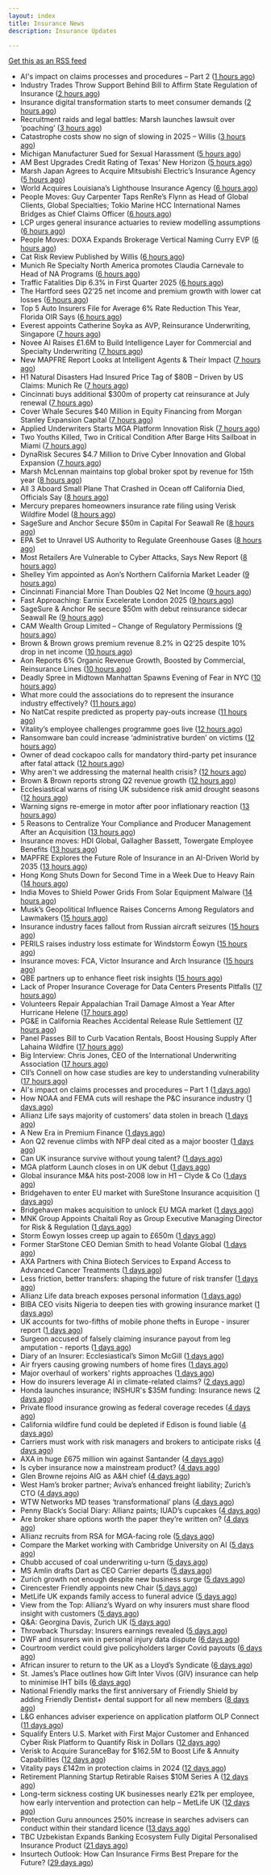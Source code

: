 ```yaml
---
layout: index
title: Insurance News
description: Insurance Updates

---
```


[Get this as an RSS feed](/insurance.rss)

<!-- news_marker starts -->
- AI's impact on claims processes and procedures – Part 2 ([1 hours ago](https://www.dig-in.com/news/ais-impact-on-claims-processes-and-procedures-part-2))
- Industry Trades Throw Support Behind Bill to Affirm State Regulation of Insurance ([2 hours ago](https://www.insurancejournal.com/news/national/2025/07/29/833664.htm))
- Insurance digital transformation starts to meet consumer demands ([2 hours ago](https://www.dig-in.com/opinion/insurance-digital-transformation-starts-to-meet-consumer-demands))
- Recruitment raids and legal battles: Marsh launches lawsuit over ‘poaching’ ([3 hours ago](https://www.insurancebusinessmag.com/uk/news/breaking-news/recruitment-raids-and-legal-battles-marsh-launches-lawsuit-over-poaching-544265.aspx))
- Catastrophe costs show no sign of slowing in 2025 – Willis ([3 hours ago](https://www.insurancebusinessmag.com/uk/news/catastrophe/catastrophe-costs-show-no-sign-of-slowing-in-2025--willis-544241.aspx))
- Michigan Manufacturer Sued for Sexual Harassment ([5 hours ago](https://www.insurancejournal.com/news/midwest/2025/07/29/833617.htm))
- AM Best Upgrades Credit Rating of Texas’ New Horizon ([5 hours ago](https://www.insurancejournal.com/news/southcentral/2025/07/29/833613.htm))
- Marsh Japan Agrees to Acquire Mitsubishi Electric’s Insurance Agency ([5 hours ago](https://www.insurancejournal.com/news/international/2025/07/29/833391.htm))
- World Acquires Louisiana’s Lighthouse Insurance Agency ([6 hours ago](https://www.insurancejournal.com/news/southcentral/2025/07/29/833604.htm))
- People Moves: Guy Carpenter Taps RenRe’s Flynn as Head of Global Clients, Global Specialties; Tokio Marine HCC International Names Bridges as Chief Claims Officer ([6 hours ago](https://www.insurancejournal.com/news/international/2025/07/29/833599.htm))
- LCP urges general insurance actuaries to review modelling assumptions ([6 hours ago](https://www.reinsurancene.ws/lcp-urges-general-insurance-actuaries-to-review-modelling-assumptions/))
- People Moves: DOXA Expands Brokerage Vertical Naming Curry EVP ([6 hours ago](https://www.insurancejournal.com/news/midwest/2025/07/29/833593.htm))
- Cat Risk Review Published by Willis ([6 hours ago](https://insurance-edge.net/2025/07/29/cat-risk-review-published-by-willis/))
- Munich Re Specialty North America promotes Claudia Carnevale to Head of NA Programs ([6 hours ago](https://www.reinsurancene.ws/munich-re-specialty-north-america-promotes-claudia-carnevale-to-head-of-na-programs/))
- Traffic Fatalities Dip 6.3% in First Quarter 2025 ([6 hours ago](https://www.insurancejournal.com/news/national/2025/07/29/833583.htm))
- The Hartford sees Q2’25 net income and premium growth with lower cat losses ([6 hours ago](https://www.reinsurancene.ws/the-hartford-sees-q225-net-income-and-premium-growth-with-lower-cat-losses/))
- Top 5 Auto Insurers File for Average 6% Rate Reduction This Year, Florida OIR Says ([6 hours ago](https://www.insurancejournal.com/news/southeast/2025/07/29/833574.htm))
- Everest appoints Catherine Soyka as AVP, Reinsurance Underwriting, Singapore ([7 hours ago](https://www.reinsurancene.ws/everest-appoints-catherine-soyka-as-avp-reinsurance-underwriting-singapore/))
- Novee AI Raises £1.6M to Build Intelligence Layer for Commercial and Specialty Underwriting ([7 hours ago](https://www.insurtechinsights.com/novee-ai-raises-1-6m-to-build-intelligence-layer-for-commercial-and-specialty-underwriting/))
- New MAPFRE Report Looks at Intelligent Agents & Their Impact ([7 hours ago](https://insurance-edge.net/2025/07/29/new-mapfre-report-looks-at-intelligent-agents-their-impact/))
- H1 Natural Disasters Had Insured Price Tag of $80B – Driven by US Claims: Munich Re ([7 hours ago](https://www.insurancejournal.com/news/international/2025/07/29/833552.htm))
- Cincinnati buys additional $300m of property cat reinsurance at July renewal ([7 hours ago](https://www.reinsurancene.ws/cincinnati-buys-additional-300m-of-property-cat-reinsurance-at-july-renewal/))
- Cover Whale Secures $40 Million in Equity Financing from Morgan Stanley Expansion Capital ([7 hours ago](https://www.insurtechinsights.com/cover-whale-secures-40-million-in-equity-financing-from-morgan-stanley-expansion-capital/))
- Applied Underwriters Starts MGA Platform Innovation Risk ([7 hours ago](https://www.insurancejournal.com/news/national/2025/07/29/833554.htm))
- Two Youths Killed, Two in Critical Condition After Barge Hits Sailboat in Miami ([7 hours ago](https://www.insurancejournal.com/news/southeast/2025/07/29/833556.htm))
- DynaRisk Secures $4.7 Million to Drive Cyber Innovation and Global Expansion ([7 hours ago](https://www.insurtechinsights.com/dynarisk-secures-4-7-million-to-drive-cyber-innovation-and-global-expansion/))
- Marsh McLennan maintains top global broker spot by revenue for 15th year ([8 hours ago](https://www.reinsurancene.ws/marsh-mclennan-maintains-top-global-broker-spot-by-revenue-for-15th-year/))
- All 3 Aboard Small Plane That Crashed in Ocean off California Died, Officials Say ([8 hours ago](https://www.insurancejournal.com/news/west/2025/07/29/833549.htm))
- Mercury prepares homeowners insurance rate filing using Verisk Wildfire Model ([8 hours ago](https://www.reinsurancene.ws/mercury-prepares-homeowners-insurance-rate-filing-using-verisk-wildfire-model/))
- SageSure and Anchor Secure $50m in Capital For Seawall Re ([8 hours ago](https://insurance-edge.net/2025/07/29/sagesure-and-anchor-secure-50m-in-capital-for-seawall-re/))
- EPA Set to Unravel US Authority to Regulate Greenhouse Gases ([8 hours ago](https://www.insurancejournal.com/news/national/2025/07/29/833539.htm))
- Most Retailers Are Vulnerable to Cyber Attacks, Says New Report ([8 hours ago](https://insurance-edge.net/2025/07/29/most-retailers-are-vulnerable-to-cyber-attacks-says-new-report/))
- Shelley Yim appointed as Aon’s Northern California Market Leader ([9 hours ago](https://www.reinsurancene.ws/shelley-yim-appointed-as-aons-northern-california-market-leader/))
- Cincinnati Financial More Than Doubles Q2 Net Income ([9 hours ago](https://www.insurancejournal.com/news/national/2025/07/29/833532.htm))
- Fast Approaching: Earnix Excelerate London 2025 ([9 hours ago](https://insurance-edge.net/2025/07/29/fast-approaching-earnix-excelerate-london-2025/))
- SageSure & Anchor Re secure $50m with debut reinsurance sidecar Seawall Re ([9 hours ago](https://www.reinsurancene.ws/sagesure-anchor-re-secure-50m-with-debut-reinsurance-sidecar-seawall-re/))
- CAM Wealth Group Limited – Change of Regulatory Permissions ([9 hours ago](https://insurance-edge.net/2025/07/29/cam-wealth-group-limited-change-of-regulatory-permissions/))
- Brown & Brown grows premium revenue 8.2% in Q2’25 despite 10% drop in net income ([10 hours ago](https://www.reinsurancene.ws/brown-brown-grows-premium-revenue-8-2-in-q225-despite-10-drop-in-net-income/))
- Aon Reports 6% Organic Revenue Growth, Boosted by Commercial, Reinsurance Lines ([10 hours ago](https://www.insurancejournal.com/news/international/2025/07/29/833523.htm))
- Deadly Spree in Midtown Manhattan Spawns Evening of Fear in NYC ([10 hours ago](https://www.insurancejournal.com/news/east/2025/07/29/833501.htm))
- What more could the associations do to represent the insurance industry effectively? ([11 hours ago](https://www.insurancebusinessmag.com/uk/tv/what-more-could-the-associations-do-to-represent-the-insurance-industry-effectively-544159.aspx))
- No NatCat respite predicted as property pay-outs increase ([11 hours ago](https://www.postonline.co.uk/news/7958264/no-natcat-respite-predicted-as-property-pay-outs-increase))
- Vitality’s employee challenges programme goes live ([12 hours ago](https://ifamagazine.com/vitalitys-employee-challenges-programme-goes-live/))
- Ransomware ban could increase ‘administrative burden’ on victims ([12 hours ago](https://www.postonline.co.uk/technology/7958256/ransomware-ban-could-increase-%E2%80%98administrative-burden%E2%80%99-on-victims))
- Owner of dead cockapoo calls for mandatory third-party pet insurance after fatal attack ([12 hours ago](https://www.insurancebusinessmag.com/uk/news/breaking-news/owner-of-dead-cockapoo-calls-for-mandatory-thirdparty-pet-insurance-after-fatal-attack-544148.aspx))
- Why aren't we addressing the maternal health crisis? ([12 hours ago](https://www.dig-in.com/opinion/why-arent-we-addressing-the-maternal-health-crisis))
- Brown & Brown reports strong Q2 revenue growth ([12 hours ago](https://www.insurancebusinessmag.com/uk/news/breaking-news/brown-and-brown-reports-strong-q2-revenue-growth-544145.aspx))
- Ecclesiastical warns of rising UK subsidence risk amid drought seasons ([12 hours ago](https://www.insurancebusinessmag.com/uk/news/catastrophe/ecclesiastical-warns-of-rising-uk-subsidence-risk-amid-drought-seasons-544141.aspx))
- Warning signs re-emerge in motor after poor inflationary reaction ([13 hours ago](https://www.postonline.co.uk/news/7958258/warning-signs-re-emerge-in-motor-after-poor-inflationary-reaction))
- 5 Reasons to Centralize Your Compliance and Producer Management After an Acquisition ([13 hours ago](https://www.insurancejournal.com/blogs/agentsync/2025/07/29/831252.htm))
- Insurance moves: HDI Global, Gallagher Bassett, Towergate Employee Benefits ([13 hours ago](https://www.insurancebusinessmag.com/uk/news/breaking-news/insurance-moves-hdi-global-gallagher-bassett-towergate-employee-benefits-544132.aspx))
- MAPFRE Explores the Future Role of Insurance in an AI-Driven World by 2035 ([13 hours ago](https://www.insurtechinsights.com/mapfre-explores-the-future-role-of-insurance-in-an-ai-driven-world-by-2035/))
- Hong Kong Shuts Down for Second Time in a Week Due to Heavy Rain ([14 hours ago](https://www.insurancejournal.com/news/international/2025/07/29/833514.htm))
- India Moves to Shield Power Grids From Solar Equipment Malware ([14 hours ago](https://www.insurancejournal.com/news/international/2025/07/29/833510.htm))
- Musk’s Geopolitical Influence Raises Concerns Among Regulators and Lawmakers ([15 hours ago](https://www.insurancejournal.com/news/international/2025/07/29/833369.htm))
- Insurance industry faces fallout from Russian aircraft seizures ([15 hours ago](https://www.insurancebusinessmag.com/uk/news/breaking-news/insurance-industry-faces-fallout-from-russian-aircraft-seizures-544119.aspx))
- PERILS raises industry loss estimate for Windstorm Éowyn ([15 hours ago](https://www.insurancebusinessmag.com/uk/news/catastrophe/perils-raises-industry-loss-estimate-for-windstorm-eowyn-544118.aspx))
- Insurance moves: FCA, Victor Insurance and Arch Insurance ([15 hours ago](https://www.insurancebusinessmag.com/uk/news/breaking-news/insurance-moves-fca-victor-insurance-and-arch-insurance-544116.aspx))
- QBE partners up to enhance fleet risk insights ([15 hours ago](https://www.insurancebusinessmag.com/uk/news/auto-motor/qbe-partners-up-to-enhance-fleet-risk-insights-544115.aspx))
- Lack of Proper Insurance Coverage for Data Centers Presents Pitfalls ([17 hours ago](https://www.insurancejournal.com/news/national/2025/07/29/833438.htm))
- Volunteers Repair Appalachian Trail Damage Almost a Year After Hurricane Helene ([17 hours ago](https://www.insurancejournal.com/news/southeast/2025/07/29/833423.htm))
- PG&E in California Reaches Accidental Release Rule Settlement ([17 hours ago](https://www.insurancejournal.com/news/west/2025/07/29/833456.htm))
- Panel Passes Bill to Curb Vacation Rentals, Boost Housing Supply After Lahaina Wildfire ([17 hours ago](https://www.insurancejournal.com/news/west/2025/07/29/833492.htm))
- Big Interview: Chris Jones, CEO of the International Underwriting Association ([17 hours ago](https://www.postonline.co.uk/lloyd%E2%80%99slondon/7957895/big-interview-chris-jones-ceo-of-the-international-underwriting-association))
- CII’s Connell on how case studies are key to understanding vulnerability ([17 hours ago](https://www.postonline.co.uk/regulation/7958016/ciis-connell-on-how-case-studies-are-key-to-understanding-vulnerability))
- AI's impact on claims processes and procedures – Part 1 ([1 days ago](https://www.dig-in.com/news/ais-impact-on-claims-processes-and-procedures-part-1))
- How NOAA and FEMA cuts will reshape the P&C insurance industry ([1 days ago](https://www.dig-in.com/opinion/how-noaa-and-fema-cuts-will-affect-p-c-insurance))
- Allianz Life says majority of customers' data stolen in breach ([1 days ago](https://www.dig-in.com/articles/allianz-life-majority-of-customers-data-stolen-in-breach))
- A New Era in Premium Finance ([1 days ago](https://www.insurtechinsights.com/a-new-era-in-premium-finance/))
- Aon Q2 revenue climbs with NFP deal cited as a major booster ([1 days ago](https://www.insurancebusinessmag.com/uk/news/breaking-news/aon-q2-revenue-climbs-with-nfp-deal-cited-as-a-major-booster-544017.aspx))
- Can UK insurance survive without young talent? ([1 days ago](https://www.insurancebusinessmag.com/uk/news/breaking-news/can-uk-insurance-survive-without-young-talent-544000.aspx))
- MGA platform Launch closes in on UK debut ([1 days ago](https://www.postonline.co.uk/commercial/7958247/mga-platform-launch-closes-in-on-uk-debut))
- Global insurance M&A hits post-2008 low in H1 – Clyde & Co ([1 days ago](https://www.insurancebusinessmag.com/uk/news/mergers-acquisitions/global-insurance-manda-hits-post2008-low-in-h1--clyde-and-co-543991.aspx))
- Bridgehaven to enter EU market with SureStone Insurance acquisition ([1 days ago](https://www.insurancebusinessmag.com/uk/news/mergers-acquisitions/bridgehaven-to-enter-eu-market-with-surestone-insurance-acquisition-543981.aspx))
- Bridgehaven makes acquisition to unlock EU MGA market ([1 days ago](https://www.postonline.co.uk/commercial/7958254/bridgehaven-makes-acquisition-to-unlock-eu-mga-market))
- MNK Group Appoints Chaitali Roy as Group Executive Managing Director for Risk & Regulation ([1 days ago](https://www.insurtechinsights.com/mnk-group-appoints-chaitali-roy-as-group-executive-managing-director-for-risk-regulation/))
- Storm Éowyn losses creep up again to £650m ([1 days ago](https://www.postonline.co.uk/claims/7958253/storm-%C3%A9owyn-losses-creep-up-again-to-%C2%A3650m))
- Former StarStone CEO Demian Smith to head Volante Global ([1 days ago](https://www.insurancebusinessmag.com/uk/news/breaking-news/former-starstone-ceo-demian-smith-to-head-volante-global-543976.aspx))
- AXA Partners with China Biotech Services to Expand Access to Advanced Cancer Treatments ([1 days ago](https://www.insurtechinsights.com/axa-partners-with-china-biotech-services-to-expand-access-to-advanced-cancer-treatments/))
- Less friction, better transfers: shaping the future of risk transfer ([1 days ago](https://ifamagazine.com/less-friction-better-transfers-shaping-the-future-of-risk-transfer/))
- Allianz Life data breach exposes personal information ([1 days ago](https://www.insurancebusinessmag.com/uk/news/cyber/allianz-life-data-breach-exposes-personal-information-543955.aspx))
- BIBA CEO visits Nigeria to deepen ties with growing insurance market ([1 days ago](https://www.insurancebusinessmag.com/uk/news/breaking-news/biba-ceo-visits-nigeria-to-deepen-ties-with-growing-insurance-market-543954.aspx))
- UK accounts for two-fifths of mobile phone thefts in Europe - insurer report ([1 days ago](https://www.insurancebusinessmag.com/uk/news/breaking-news/uk-accounts-for-twofifths-of-mobile-phone-thefts-in-europe--insurer-report-543953.aspx))
- Surgeon accused of falsely claiming insurance payout from leg amputation - reports ([1 days ago](https://www.insurancebusinessmag.com/uk/news/breaking-news/surgeon-accused-of-falsely-claiming-insurance-payout-from-leg-amputation--reports-543952.aspx))
- Diary of an Insurer: Ecclesiastical’s Simon McGill ([1 days ago](https://www.postonline.co.uk/commercial/7957624/diary-of-an-insurer-ecclesiastical%E2%80%99s-simon-mcgill))
- Air fryers causing growing numbers of home fires ([1 days ago](https://www.postonline.co.uk/claims/7957949/air-fryers-causing-growing-numbers-of-home-fires))
- Major overhaul of workers' rights approaches ([1 days ago](https://www.insurancebusinessmag.com/uk/news/legal-insights/major-overhaul-of-workers-rights-approaches-543555.aspx))
- How do insurers leverage AI in climate-related claims? ([2 days ago](https://www.dig-in.com/news/ai-and-climate-related-claims))
- Honda launches insurance; INSHUR's $35M funding: Insurance news ([2 days ago](https://www.dig-in.com/news/honda-insurance-inshurs-35m-funding-insurance-news))
- Private flood insurance growing as federal coverage recedes ([4 days ago](https://www.dig-in.com/news/private-flood-insurers-take-on-bigger-market-role-fitch))
- California wildfire fund could be depleted if Edison is found liable ([4 days ago](https://www.dig-in.com/news/california-wildfire-fund-could-be-depleted-if-edison-is-found-liable))
- Carriers must work with risk managers and brokers to anticipate risks ([4 days ago](https://www.insurancebusinessmag.com/uk/news/breaking-news/carriers-must-work-with-risk-managers-and-brokers-to-anticipate-risks-543906.aspx))
- AXA in huge £675 million win against Santander ([4 days ago](https://www.insurancebusinessmag.com/uk/news/legal-insights/axa-in-huge-675-million-win-against-santander-543889.aspx))
- Is cyber insurance now a mainstream product? ([4 days ago](https://www.insurancebusinessmag.com/uk/tv/is-cyber-insurance-now-a-mainstream-product-543838.aspx))
- Glen Browne rejoins AIG as A&H chief ([4 days ago](https://www.insurancebusinessmag.com/uk/news/breaking-news/glen-browne-rejoins-aig-as-aandh-chief-543840.aspx))
- West Ham’s broker partner; Aviva’s enhanced freight liability; Zurich’s CTO ([4 days ago](https://www.postonline.co.uk/news/7958240/west-hams-broker-partner-avivas-enhanced-freight-liability-zurichs-cto))
- WTW Networks MD teases ‘transformational’ plans ([4 days ago](https://www.postonline.co.uk/broker/7958211/wtw-networks-md-teases-%E2%80%98transformational%E2%80%99-plans))
- Penny Black’s Social Diary: Allianz paints; IUAD’s cupcakes ([4 days ago](https://www.postonline.co.uk/people/7957979/penny-black%E2%80%99s-social-diary-allianz-paints-iuad%E2%80%99s-cupcakes))
- Are broker share options worth the paper they’re written on? ([4 days ago](https://www.postonline.co.uk/broker/7958214/are-broker-share-options-worth-the-paper-they%E2%80%99re-written-on))
- Allianz recruits from RSA for MGA-facing role ([5 days ago](https://www.postonline.co.uk/commercial/7958219/allianz-recruits-from-rsa-for-mga-facing-role))
- Compare the Market working with Cambridge University on AI ([5 days ago](https://www.postonline.co.uk/technology/7958218/compare-the-market-working-with-cambridge-university-on-ai))
- Chubb accused of coal underwriting u-turn ([5 days ago](https://www.postonline.co.uk/commercial/7958216/chubb-accused-of-coal-underwriting-u-turn))
- MS Amlin drafts Dart as CEO Carrier departs ([5 days ago](https://www.postonline.co.uk/lloyd%E2%80%99slondon/7958217/ms-amlin-drafts-dart-as-ceo-carrier-departs))
- Zurich growth not enough despite new business surge ([5 days ago](https://www.postonline.co.uk/commercial/7958205/zurich-growth-not-enough-despite-new-business-surge))
- Cirencester Friendly appoints new Chair ([5 days ago](https://ifamagazine.com/cirencester-friendly-appoints-new-chair/))
- MetLife UK expands family access to funeral advice ([5 days ago](https://ifamagazine.com/metlife-uk-expands-family-access-to-funeral-advice/))
- View from the Top: Allianz’s Wyard on why insurers must share flood insight with customers ([5 days ago](https://www.postonline.co.uk/personal/7958015/view-from-the-top-allianz%E2%80%99s-wyard-on-why-insurers-must-share-flood-insight-with-customers))
- Q&A: Georgina Davis, Zurich UK ([5 days ago](https://www.postonline.co.uk/broker/7957642/qa-georgina-davis-zurich-uk))
- Throwback Thursday: Insurers earnings revealed ([5 days ago](https://www.postonline.co.uk/people/7956736/throwback-thursday-insurers-earnings-revealed))
- DWF and insurers win in personal injury data dispute ([6 days ago](https://www.postonline.co.uk/news/7958213/dwf-and-insurers-win-in-personal-injury-data-dispute))
- Courtroom verdict could give policyholders larger Covid payouts ([6 days ago](https://www.postonline.co.uk/commercial/7958212/courtroom-verdict-could-give-policyholders-larger-covid-payouts))
- African insurer to return to the UK as a Lloyd’s Syndicate ([6 days ago](https://www.postonline.co.uk/news/7958210/african-insurer-to-return-to-the-uk-as-a-lloyd%E2%80%99s-syndicate))
- St. James’s Place outlines how Gift Inter Vivos (GIV) insurance can help to minimise IHT bills ([6 days ago](https://ifamagazine.com/st-jamess-place-outlines-how-gift-inter-vivos-giv-insurance-can-help-to-minimise-iht-bills/))
- National Friendly marks the first anniversary of Friendly Shield by adding Friendly Dentist+ dental support for all new members ([8 days ago](https://ifamagazine.com/national-friendly-marks-the-first-anniversary-of-friendly-shield-by-adding-friendly-dentist-dental-support-for-all-new-members/))
- L&G enhances adviser experience on application platform OLP Connect ([11 days ago](https://ifamagazine.com/lg-enhances-adviser-experience-on-application-platform-olp-connect/))
- Squalify Enters U.S. Market with First Major Customer and Enhanced Cyber Risk Platform to Quantify Risk in Dollars ([12 days ago](https://www.insurtechinsights.com/squalify-enters-u-s-market-with-first-major-customer-and-enhanced-cyber-risk-platform-to-quantify-risk-in-dollars/))
- Verisk to Acquire SuranceBay for $162.5M to Boost Life & Annuity Capabilities ([12 days ago](https://www.insurtechinsights.com/verisk-to-acquire-surancebay-for-162-5m-to-boost-life-annuity-capabilities/))
- Vitality pays £142m in protection claims in 2024 ([12 days ago](https://ifamagazine.com/vitality-pays-142m-in-protection-claims-in-2024/))
- Retirement Planning Startup Retirable Raises $10M Series A ([12 days ago](https://www.insurtechinsights.com/retirement-planning-startup-retirable-raises-10m-series-a/))
- Long-term sickness costing UK businesses nearly £21k per employee, how early intervention and protection can help – MetLife UK ([12 days ago](https://ifamagazine.com/long-term-sickness-costing-uk-businesses-nearly-21k-per-employee-how-early-intervention-and-protection-can-help-metlife-uk/))
- Protection Guru announces 250% increase in searches advisers can conduct within their standard licence ([13 days ago](https://ifamagazine.com/protection-guru-announces-250-increase-in-searches-advisers-can-conduct-within-their-standard-licence/))
- TBC Uzbekistan Expands Banking Ecosystem Fully Digital Personalised Insurance Product ([21 days ago](https://thefintechtimes.com/tbc-uzbekistan-launches-fully-digital-personalised-insurance-product/))
- Insurtech Outlook: How Can Insurance Firms Best Prepare for the Future? ([29 days ago](https://thefintechtimes.com/insurtech-outlook-how-can-insurance-firms-best-prepare-for-the-future/))

<!-- news_marker ends -->